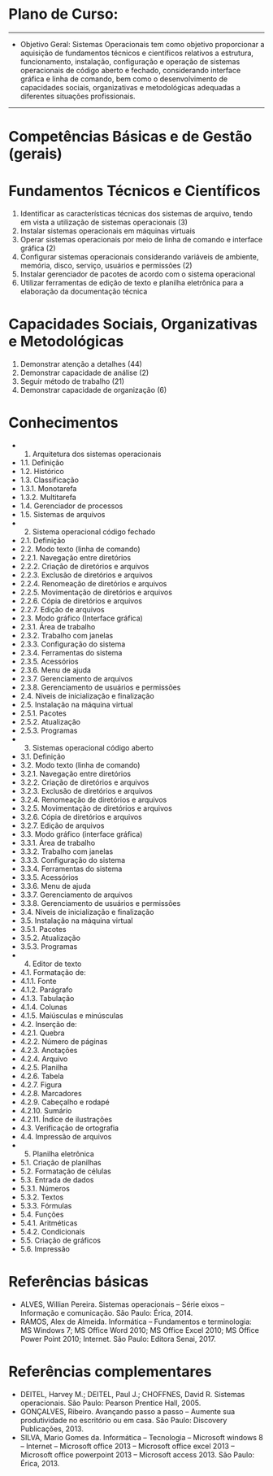 # Plano de Curso:
------------------
- Objetivo Geral: Sistemas Operacionais tem como objetivo proporcionar a aquisição de fundamentos técnicos e científicos relativos a estrutura, funcionamento, instalação, configuração e operação de sistemas operacionais de código aberto e fechado, considerando interface gráfica e linha de comando, bem como o desenvolvimento de capacidades sociais, organizativas e metodológicas adequadas a diferentes situações profissionais.
------------------
# Competências Básicas e de Gestão (gerais)
# Fundamentos Técnicos e Científicos
1. Identificar as características técnicas dos sistemas de arquivo, tendo em vista a utilização de sistemas operacionais (3)
2. Instalar sistemas operacionais em máquinas virtuais
3. Operar sistemas operacionais por meio de linha de comando e interface gráfica (2)
4. Configurar sistemas operacionais considerando variáveis de ambiente, memória, disco, serviço, usuários e permissões (2)
5. Instalar gerenciador de pacotes de acordo com o sistema operacional
6. Utilizar ferramentas de edição de texto e planilha eletrônica para a elaboração da documentação técnica

# Capacidades Sociais, Organizativas e Metodológicas
1. Demonstrar atenção a detalhes (44)
2. Demonstrar capacidade de análise (2)
3. Seguir método de trabalho (21)
4. Demonstrar capacidade de organização (6)

# Conhecimentos
- 1. Arquitetura dos sistemas operacionais
- 1.1. Definição
- 1.2. Histórico
- 1.3. Classificação
- 1.3.1. Monotarefa
- 1.3.2. Multitarefa
- 1.4. Gerenciador de processos
- 1.5. Sistemas de arquivos
- 2. Sistema operacional código fechado
- 2.1. Definição
- 2.2. Modo texto (linha de comando)
- 2.2.1. Navegação entre diretórios
- 2.2.2. Criação de diretórios e arquivos
- 2.2.3. Exclusão de diretórios e arquivos
- 2.2.4. Renomeação de diretórios e arquivos
- 2.2.5. Movimentação de diretórios e arquivos
- 2.2.6. Cópia de diretórios e arquivos
- 2.2.7. Edição de arquivos
- 2.3. Modo gráfico (Interface gráfica)
- 2.3.1. Área de trabalho
- 2.3.2. Trabalho com janelas
- 2.3.3. Configuração do sistema
- 2.3.4. Ferramentas do sistema
- 2.3.5. Acessórios
- 2.3.6. Menu de ajuda
- 2.3.7. Gerenciamento de arquivos
- 2.3.8. Gerenciamento de usuários e permissões
- 2.4. Níveis de inicialização e finalização
- 2.5. Instalação na máquina virtual
- 2.5.1. Pacotes
- 2.5.2. Atualização
- 2.5.3. Programas
- 3. Sistemas operacional código aberto
- 3.1. Definição
- 3.2. Modo texto (linha de comando)
- 3.2.1. Navegação entre diretórios
- 3.2.2. Criação de diretórios e arquivos
- 3.2.3. Exclusão de diretórios e arquivos
- 3.2.4. Renomeação de diretórios e arquivos
- 3.2.5. Movimentação de diretórios e arquivos
- 3.2.6. Cópia de diretórios e arquivos
- 3.2.7. Edição de arquivos
- 3.3. Modo gráfico (interface gráfica)
- 3.3.1. Área de trabalho
- 3.3.2. Trabalho com janelas
- 3.3.3. Configuração do sistema
- 3.3.4. Ferramentas do sistema
- 3.3.5. Acessórios
- 3.3.6. Menu de ajuda
- 3.3.7. Gerenciamento de arquivos
- 3.3.8. Gerenciamento de usuários e permissões
- 3.4. Níveis de inicialização e finalização
- 3.5. Instalação na máquina virtual
- 3.5.1. Pacotes
- 3.5.2. Atualização
- 3.5.3. Programas
- 4. Editor de texto
- 4.1. Formatação de:
- 4.1.1. Fonte
- 4.1.2. Parágrafo
- 4.1.3. Tabulação
- 4.1.4. Colunas
- 4.1.5. Maiúsculas e minúsculas
- 4.2. Inserção de:
- 4.2.1. Quebra
- 4.2.2. Número de páginas
- 4.2.3. Anotações
- 4.2.4. Arquivo
- 4.2.5. Planilha
- 4.2.6. Tabela
- 4.2.7. Figura
- 4.2.8. Marcadores
- 4.2.9. Cabeçalho e rodapé
- 4.2.10. Sumário
- 4.2.11. Índice de ilustrações
- 4.3. Verificação de ortografia
- 4.4. Impressão de arquivos
- 5. Planilha eletrônica
- 5.1. Criação de planilhas
- 5.2. Formatação de células
- 5.3. Entrada de dados
- 5.3.1. Números
- 5.3.2. Textos
- 5.3.3. Fórmulas
- 5.4. Funções
- 5.4.1. Aritméticas
- 5.4.2. Condicionais
- 5.5. Criação de gráficos
- 5.6. Impressão

# Referências básicas
- ALVES, Willian Pereira. Sistemas operacionais – Série eixos – Informação e comunicação. São Paulo: Érica, 2014.
- RAMOS, Alex de Almeida. Informática – Fundamentos e terminologia: MS Windows 7; MS Office Word 2010; MS Office Excel 2010; MS Office Power Point 2010; Internet. São Paulo: Editora Senai, 2017.

# Referências complementares
- DEITEL, Harvey M.; DEITEL, Paul J.; CHOFFNES, David R. Sistemas operacionais. São Paulo: Pearson Prentice Hall, 2005.
- GONÇALVES, Ribeiro. Avançando passo a passo – Aumente sua produtividade no escritório ou em casa. São Paulo: Discovery Publicações, 2013.
- SILVA, Mario Gomes da. Informática – Tecnologia – Microsoft windows 8 – Internet – Microsoft office 2013 – Microsoft office excel 2013 – Microsoft office powerpoint 2013 – Microsoft access 2013. São Paulo: Érica, 2013.